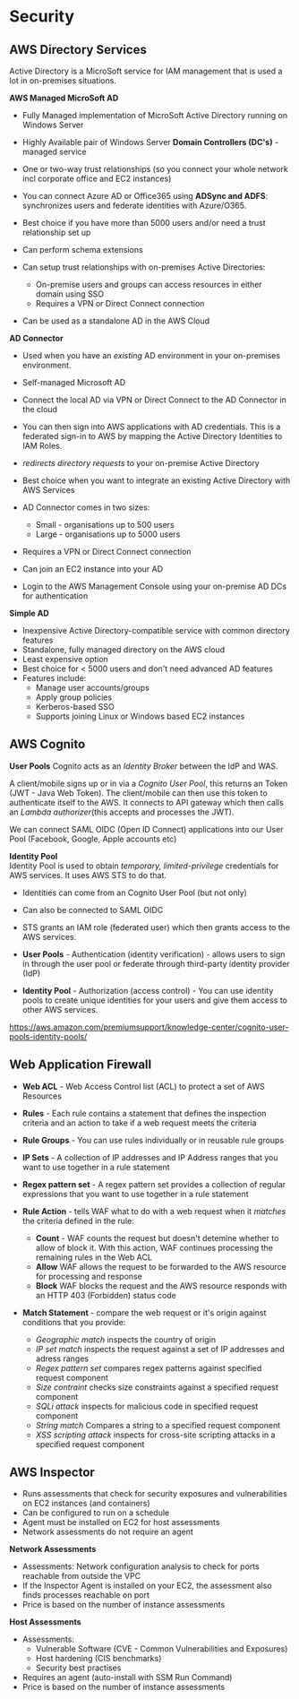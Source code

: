 # Security
## AWS Directory Services
Active Directory is a MicroSoft service for IAM management that is used a lot in on-premises situations. 

**AWS Managed MicroSoft AD**  
- Fully Managed implementation of MicroSoft Active Directory running on Windows Server
- Highly Available pair of Windows Server **Domain Controllers (DC's)** - managed service
- One or two-way trust relationships (so you connect your whole network incl corporate office and EC2 instances)
- You can connect Azure AD or Office365 using **ADSync and ADFS**: synchronizes users and federate identities with Azure/O365.
  
- Best choice if you have more than 5000 users and/or need a trust relationship set up
- Can perform schema extensions
- Can setup trust relationships with on-premises Active Directories:
  - On-premise users and groups can access resources in either domain using SSO
  - Requires a VPN or Direct Connect connection
- Can be used as a standalone AD in the AWS Cloud
  
**AD Connector**  
- Used when you have an *existing* AD environment in your on-premises environment.
- Self-managed Microsoft AD
- Connect the local AD via VPN or Direct Connect to the AD Connector in the cloud
- You can then sign into AWS applications with AD credentials. This is a federated sign-in to AWS by mapping the Active Directory Identities to IAM Roles.
  
- *redirects directory requests* to your on-premise Active Directory
- Best choice when you want to integrate an existing Active Directory with AWS Services
- AD Connector comes in two sizes:
  - Small - organisations up to 500 users
  - Large - organisations up to 5000 users
- Requires a VPN or Direct Connect connection
- Can join an EC2 instance into your AD
- Login to the AWS Management Console using your on-premise AD DCs for authentication
  
**Simple AD**
- Inexpensive Active Directory-compatible service with common directory features
- Standalone, fully managed directory on the AWS cloud
- Least expensive option
- Best choice for < 5000 users and don't need advanced AD features
- Features include:
  - Manage user accounts/groups
  - Apply group policies
  - Kerberos-based SSO
  - Supports joining Linux or Windows based EC2 instances

## AWS Cognito
**User Pools**
Cognito acts as an *Identity Broker* between the IdP and WAS.
  
A client/mobile signs up or in via a *Cognito User Pool*, this returns an Token (JWT - Java Web Token). The client/mobile can then use this token to authenticate itself to the AWS. It connects to API gateway which then calls an *Lambda authorizer*(this accepts and processes the JWT).
  
We can connect SAML OIDC (Open ID Connect) applications into our User Pool (Facebook, Google, Apple accounts etc)  
    
**Identity Pool**  
Identity Pool is used to obtain *temporary, limited-privilege* credentials for AWS services. It uses AWS STS to do that.  
- Identities can come from an Cognito User Pool (but not only)
- Can also be connected to SAML OIDC
- STS grants an IAM role (federated user) which then grants access to the AWS services. 
  
- **User Pools** - Authentication (identity verification) - allows users to sign in through the user pool or federate through third-party identity provider (IdP)
- **Identity Pool** - Authorization (access control) - You can use identity pools to create unique identities for your users and give them access to other AWS services.
  
https://aws.amazon.com/premiumsupport/knowledge-center/cognito-user-pools-identity-pools/
  
## Web Application Firewall
- **Web ACL** - Web Access Control list (ACL) to protect a set of AWS Resources
- **Rules** - Each rule contains a statement that defines the inspection criteria and an action to take if a web request meets the criteria
- **Rule Groups** - You can use rules individually or in reusable rule groups
- **IP Sets** - A collection of IP addresses and IP Address ranges that you want to use together in a rule statement
- **Regex pattern set** - A regex pattern set provides a collection of regular expressions that you want to use together in a rule statement
  
- **Rule Action** - tells WAF what to do with a web request when it *matches* the criteria defined in the rule:
  - **Count** - WAF counts the request but doesn't detemine whether to allow of block it. With this action, WAF continues processing the remaining rules in the Web ACL
  - **Allow** WAF allows the request to be forwarded to the AWS resource for processing and response
  - **Block** WAF blocks the request and the AWS resource responds with an HTTP 403 (Forbidden) status code
  
- **Match Statement** - compare the web request or it's origin against conditions that you provide:
  - *Geographic match* inspects the country of origin
  - *IP set match* inspects the request against a set of IP addresses and adress ranges
  - *Regex pattern set* compares regex patterns against specified request component
  - *Size contraint* checks size constraints against a specified request component
  - *SQLi attack* inspects for malicious code in specified request component
  - *String match* Compares a string to a specified request component
  - *XSS scripting attack* inspects for cross-site scripting attacks in a specified request component

## AWS Inspector
- Runs assessments that check for security exposures and vulnerabilities on EC2 instances (and containers)
- Can be configured to run on a schedule
- Agent must be installed on EC2 for host assessments
- Network assessments do not require an agent
  
**Network Assessments**  
- Assessments: Network configuration analysis to check for ports reachable from outside the VPC
- If the Inspector Agent is installed on your EC2, the assessment also finds processes reachable on port
- Price is based on the number of instance assessments
  
**Host Assessments**
- Assessments: 
  - Vulnerable Software (CVE - Common Vulnerabilities and Exposures)
  - Host hardening (CIS benchmarks)
  - Security best practises
- Requires an agent (auto-install with SSM Run Command)
- Price is based on the number of instance assessments
